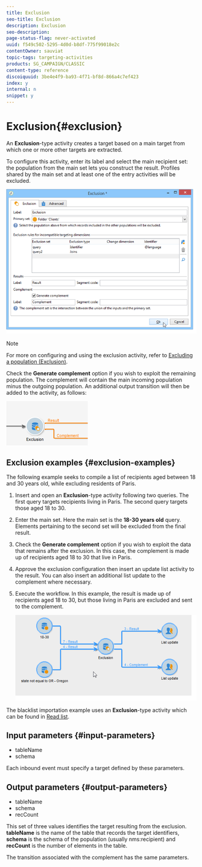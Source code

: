 ```yaml
---
title: Exclusion
seo-title: Exclusion
description: Exclusion
seo-description: 
page-status-flag: never-activated
uuid: f549c502-5295-4d0d-b8df-775f99018e2c
contentOwner: sauviat
topic-tags: targeting-activities
products: SG_CAMPAIGN/CLASSIC
content-type: reference
discoiquuid: 3be4e4f9-ba93-4f71-bf8d-866a4c7ef423
index: y
internal: n
snippet: y
---
```


# Exclusion{#exclusion}

An **Exclusion**-type activity creates a target based on a main target from which one or more other targets are extracted.

To configure this activity, enter its label and select the main recipient set: the population from the main set lets you construct the result. Profiles shared by the main set and at least one of the entry activities will be excluded.

![](assets/s_user_segmentation_exclu.png)

>[!NOTE]
>
>For more on configuring and using the exclusion activity, refer to [Excluding a population (Exclusion)](../../workflow/using/exclusion.md#excluding-a-population--exclusion-).

Check the **Generate complement** option if you wish to exploit the remaining population. The complement will contain the main incoming population minus the outgoing population. An additional output transition will then be added to the activity, as follows:

![](assets/s_user_segmentation_exclu_compl.png)

## Exclusion examples {#exclusion-examples}

The following example seeks to compile a list of recipients aged between 18 and 30 years old, while excluding residents of Paris.

1. Insert and open an **Exclusion**-type activity following two queries. The first query targets recipients living in Paris. The second query targets those aged 18 to 30.
1. Enter the main set. Here the main set is the **18-30 years old** query. Elements pertaining to the second set will be excluded from the final result.
1. Check the **Generate complement** option if you wish to exploit the data that remains after the exclusion. In this case, the complement is made up of recipients aged 18 to 30 that live in Paris.
1. Approve the exclusion configuration then insert an update list activity to the result. You can also insert an additional list update to the complement where necessary.
1. Execute the workflow. In this example, the result is made up of recipients aged 18 to 30, but those living in Paris are excluded and sent to the complement.

   ![](assets/exclusion_example.png)

The blacklist importation example uses an **Exclusion**-type activity which can be found in [Read list](../../workflow/using/read-list.md).

## Input parameters {#input-parameters}

* tableName
* schema

Each inbound event must specify a target defined by these parameters.

## Output parameters {#output-parameters}

* tableName
* schema
* recCount

This set of three values identifies the target resulting from the exclusion. **tableName** is the name of the table that records the target identifiers, **schema** is the schema of the population (usually nms:recipient) and **recCount** is the number of elements in the table.

The transition associated with the complement has the same parameters.
